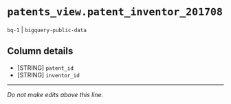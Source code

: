 # `patents_view.patent_inventor_201708`
`bq-1` | `bigquery-public-data`

## Column details
* [STRING]    `patent_id`
* [STRING]    `inventor_id`

-------------------------------------------------------------------------------
*Do not make edits above this line.*
